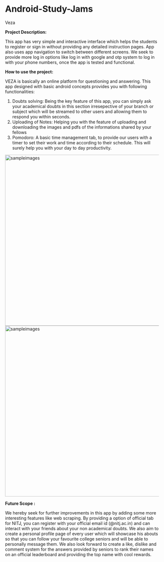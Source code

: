 # Android-Study-Jams

Veza

<b> Project Description: </b>

This app has very simple and interactive interface which helps the students to register or sign in without providing any detailed instruction pages. App also uses app navigation to switch between different screens. We seek to provide more log in options like log in with google and otp system to log in with your phone numbers, once the app is tested and functional.

<b> How to use the project: </b>

VEZA is basically an online platform for questioning and answering. This app designed with basic android concepts provides you with following functionalities:
1. Doubts solving: Being the key feature of this app, you can simply ask your academical doubts in this section irresepective of your branch or subject which will be streamed to other users and allowing them to respond you within seconds. 
2. Uploading of Notes: Helping you with the feature of uploading and downloading the images and pdfs of the informations shared by your fellows
3. Pomodoro: A basic time management tab, to provide our users with a timer to set their work and time according to their schedule. This will surely help you with your day to day productivity.
<img width="559" alt="sampleimages" src = "https://user-images.githubusercontent.com/96609856/148262436-11b19d1b-dbcb-405e-abb5-f8f71c5a2fc7.jpeg">
<img width="559" alt="sampleimages" src = "https://user-images.githubusercontent.com/96609856/148262469-74a6731b-cf16-42ba-8ddb-6725f53c86a1.jpeg">




<b> Future Scope : </b>

We hereby seek for further improvements in this app by adding some more interesting features like web scraping. By providing a option of official tab for NITJ, you can register with your official email id (@nitj.ac.in) and can interact with your friends about your non academical doubts. We also aim to create a  personal profile page of every user which will showcase his abouts so that you can follow your favourite college seniors and will be able to personally message them. We also look forward to create a like, dislike and comment system for the answers provided by seniors  to rank their names on an official leaderboard and providing the top name with cool rewards.
